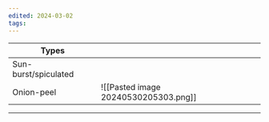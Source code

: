 ```yaml
---
edited: 2024-03-02
tags:
---
```



| Types                |                                      |
| -------------------- | ------------------------------------ |
| Sun-burst/spiculated |                                      |
| Onion-peel           | ![[Pasted image 20240530205303.png]] |

---
